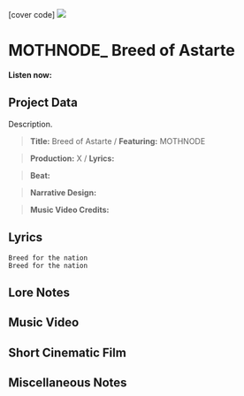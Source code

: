 [cover code] ![](57175019_319474918741616_8502199518755923887_n.jpg)

# MOTHNODE_ Breed of Astarte

**Listen now:** 

## Project Data

Description.

> **Title:** Breed of Astarte / **Featuring:** MOTHNODE

> **Production:** X / **Lyrics:** 

> **Beat:**

> **Narrative Design:**

> **Music Video Credits:**


## Lyrics

```
Breed for the nation
Breed for the nation

```

## Lore Notes

## Music Video

## Short Cinematic Film

## Miscellaneous Notes
